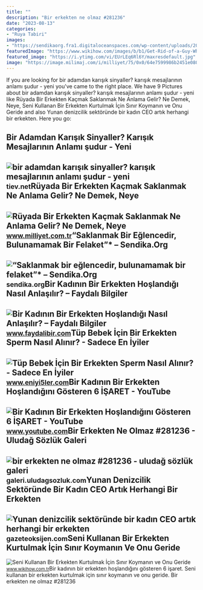 ```yaml
---
title: ""
description: "Bir erkekten ne olmaz #281236"
date: "2023-08-13"
categories:
- "Ruya Tabiri"
images:
- "https://sendikaorg.fra1.digitaloceanspaces.com/wp-content/uploads/2019/07/26142128/fatal-attraction_2.jpg"
featuredImage: "https://www.wikihow.com/images/b/b1/Get-Rid-of-a-Guy-Who-Is-Using-You-Step-8.jpg"
featured_image: "https://i.ytimg.com/vi/EUrLEq6Rl6Y/maxresdefault.jpg"
image: "https://image.milimaj.com/i/milliyet/75/0x0/64e7599986b2451e080eae7f.jpg"
---
```


If you are looking for bir adamdan karışık sinyaller? karışık mesajlarının anlamı şudur - yeni you've came to the right place. We have 9 Pictures about bir adamdan karışık sinyaller? karışık mesajlarının anlamı şudur - yeni like Rüyada Bir Erkekten Kaçmak Saklanmak Ne Anlama Gelir? Ne Demek, Neye, Seni Kullanan Bir Erkekten Kurtulmak İçin Sınır Koymanın ve Onu Geride and also Yunan denizcilik sektöründe bir kadın CEO artık herhangi bir erkekten. Here you go:

Bir Adamdan Karışık Sinyaller? Karışık Mesajlarının Anlamı şudur - Yeni
-----------------------------------------------------------------------

 ![bir adamdan karışık sinyaller? karışık mesajlarının anlamı şudur - yeni](https://tiev.net/img/dating-relationships/42/mixed-signals-from-guy.jpg) <small>tiev.net</small>Rüyada Bir Erkekten Kaçmak Saklanmak Ne Anlama Gelir? Ne Demek, Neye
--------------------------------------------------------------------

 ![Rüyada Bir Erkekten Kaçmak Saklanmak Ne Anlama Gelir? Ne Demek, Neye](https://image.milimaj.com/i/milliyet/75/0x0/64e7599986b2451e080eae7f.jpg) <small>www.milliyet.com.tr</small>“Saklanmak Bir Eğlencedir, Bulunamamak Bir Felaket”\* – Sendika.Org
-------------------------------------------------------------------

 ![“Saklanmak bir eğlencedir, bulunamamak bir felaket”* – Sendika.Org](https://sendikaorg.fra1.digitaloceanspaces.com/wp-content/uploads/2019/07/26142128/fatal-attraction_2.jpg) <small>sendika.org</small>Bir Kadının Bir Erkekten Hoşlandığı Nasıl Anlaşılır? – Faydalı Bilgiler
-----------------------------------------------------------------------

 ![Bir Kadının Bir Erkekten Hoşlandığı Nasıl Anlaşılır? – Faydalı Bilgiler](https://www.faydalibir.com/wp-content/uploads/2014/05/kadinlarin-gizli-dili-550x243.jpg) <small>www.faydalibir.com</small>Tüp Bebek İçin Bir Erkekten Sperm Nasıl Alınır? - Sadece En İyiler
------------------------------------------------------------------

 ![Tüp Bebek İçin Bir Erkekten Sperm Nasıl Alınır? - Sadece En İyiler](https://www.eniyi5ler.com/wp-content/uploads/2022/07/1-tup-bebek-SPEp_cover-768x480.jpg) <small>www.eniyi5ler.com</small>Bir Kadının Bir Erkekten Hoşlandığını Gösteren 6 İŞARET - YouTube
-----------------------------------------------------------------

 ![Bir Kadının Bir Erkekten Hoşlandığını Gösteren 6 İŞARET - YouTube](https://i.ytimg.com/vi/EUrLEq6Rl6Y/maxresdefault.jpg) <small>www.youtube.com</small>Bir Erkekten Ne Olmaz #281236 - Uludağ Sözlük Galeri
----------------------------------------------------

 ![bir erkekten ne olmaz #281236 - uludağ sözlük galeri](https://galeri3.uludagsozluk.com/167/bir-erkekten-ne-olmaz_281236.jpg) <small>galeri.uludagsozluk.com</small>Yunan Denizcilik Sektöründe Bir Kadın CEO Artık Herhangi Bir Erkekten
---------------------------------------------------------------------

 ![Yunan denizcilik sektöründe bir kadın CEO artık herhangi bir erkekten](https://i.gazeteoksijen.com/storage/files/images/2023/02/01/yunan-denizcilik-sektorunde-bir-kadin-ceo-artik-herhangi-bir-erkekten-daha-zengin-YCMv.jpg) <small>gazeteoksijen.com</small>Seni Kullanan Bir Erkekten Kurtulmak İçin Sınır Koymanın Ve Onu Geride
----------------------------------------------------------------------

 ![Seni Kullanan Bir Erkekten Kurtulmak İçin Sınır Koymanın ve Onu Geride](https://www.wikihow.com/images/b/b1/Get-Rid-of-a-Guy-Who-Is-Using-You-Step-8.jpg) <small>www.wikihow.com.tr</small>Bir kadının bir erkekten hoşlandığını gösteren 6 i̇şaret. Seni kullanan bir erkekten kurtulmak i̇çin sınır koymanın ve onu geride. Bir erkekten ne olmaz #281236
